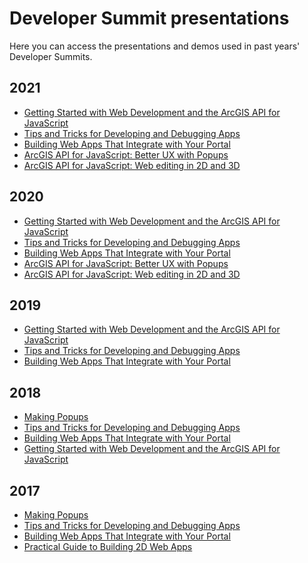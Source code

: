 # Developer Summit presentations

Here you can access the presentations and demos used in past years' Developer Summits.

## 2021

* [Getting Started with Web Development
and the ArcGIS API for JavaScript](http://hgonzago.github.io/DevSummit-presentations/Dev-Summit-2021/Getting-started-web-dev)
* [Tips and Tricks for Developing and Debugging Apps](http://hgonzago.github.io/DevSummit-presentations/Dev-Summit-2021/Dev-debug-tips)
* [Building Web Apps That Integrate with Your Portal](http://hgonzago.github.io/DevSummit-presentations/Dev-Summit-2021/Integrate-apps-portal/)
* [ArcGIS API for JavaScript: Better UX with Popups](http://hgonzago.github.io/DevSummit-presentations/Dev-Summit-2021/Better-ux-popups/)
* [ArcGIS API for JavaScript: Web editing in 2D and 3D](http://hgonzago.github.io/DevSummit-presentations/Dev-Summit-2021/web-editing/)

## 2020

* [Getting Started with Web Development
and the ArcGIS API for JavaScript](http://hgonzago.github.io/DevSummit-presentations/Dev-Summit-2020/Getting-started-web-dev)
* [Tips and Tricks for Developing and Debugging Apps](http://hgonzago.github.io/DevSummit-presentations/Dev-Summit-2020/Dev-debug-tips)
* [Building Web Apps That Integrate with Your Portal](http://hgonzago.github.io/DevSummit-presentations/Dev-Summit-2020/Integrate-apps-portal/)
* [ArcGIS API for JavaScript: Better UX with Popups](http://hgonzago.github.io/DevSummit-presentations/Dev-Summit-2020/Better-ux-popups/)
* [ArcGIS API for JavaScript: Web editing in 2D and 3D](http://hgonzago.github.io/DevSummit-presentations/Dev-Summit-2020/web-editing/)


## 2019

* [Getting Started with Web Development
and the ArcGIS API for JavaScript](http://hgonzago.github.io/DevSummit-presentations/Dev-Summit-2019/Getting-started-web-dev)
* [Tips and Tricks for Developing and Debugging Apps](http://hgonzago.github.io/DevSummit-presentations/Dev-Summit-2019/Dev-debug-tips)
* [Building Web Apps That Integrate with Your Portal](http://hgonzago.github.io/DevSummit-presentations/Dev-Summit-2019/Integrate-apps-portal/)

## 2018

* [Making Popups](http://hgonzago.github.io/DevSummit-presentations/Dev-Summit-2018/Popups/)
* [Tips and Tricks for Developing and Debugging Apps](http://hgonzago.github.io/DevSummit-presentations/Dev-Summit-2018/Dev-debug-tips)
* [Building Web Apps That Integrate with Your Portal](http://hgonzago.github.io/DevSummit-presentations/Dev-Summit-2018/Integrate-apps-portal/)
* [Getting Started with Web Development and the ArcGIS API for JavaScript](http://hgonzago.github.io/DevSummit-presentations/Dev-Summit-2018/Getting-started-web-dev)

## 2017

* [Making Popups](http://hgonzago.github.io/DevSummit-presentations/Dev-Summit-2017/Popups/)
* [Tips and Tricks for Developing and Debugging Apps](http://hgonzago.github.io/DevSummit-presentations/Dev-Summit-2017/Dev-debug-tips)
* [Building Web Apps That Integrate with Your Portal](http://hgonzago.github.io/DevSummit-presentations/Dev-Summit-2017/Integrate-apps-portal/)
* [Practical Guide to Building 2D Web Apps](http://hgonzago.github.io/DevSummit-presentations/Dev-Summit-2017/Practical-guide-2d-apps/Demos)
